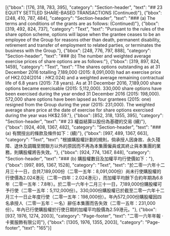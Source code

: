 [{"bbox": [176, 318, 783, 395], "category": "Section-header", "text": "## 23 EQUITY SETTLED SHARE-BASED TRANSACTIONS (Continued)"}, {"bbox": [248, 410, 787, 484], "category": "Section-header", "text": "### (a) The terms and conditions of the grants are as follows: (Continued)"}, {"bbox": [319, 492, 824, 737], "category": "Text", "text": "Pursuant to the rules of the share option scheme, options will lapse when the grantee ceases to be an employee of the Group for reasons other than death, permanent disability, retirement and transfer of employment to related parties, or terminates the business with the Group."}, {"bbox": [248, 776, 797, 888], "category": "Section-header", "text": "### (b) The number and weighted average exercise prices of share options are as follows:"}, {"bbox": [319, 897, 824, 1459], "category": "Text", "text": "The shares options outstanding as at 31 December 2016 totalling 7,189,000 (2015: 8,091,000) had an exercise price of HK$2.024 (2014: HK$2.024) and a weighted average remaining contractual life of 6.8 years (2015: 7.8 years). As at 31 December 2016, 7,189,000 share options became exercisable (2015: 5,112,000). 330,000 share options have been exercised during the year ended 31 December 2016 (2015: 198,000). 572,000 share options have been lapsed as four grantees (2015: one) resigned from the Group during the year (2015: 231,000). The weighted average share price at the date of exercise for share options exercised during the year was HK$2.59."}, {"bbox": [852, 318, 1355, 395], "category": "Section-header", "text": "## 23 權益結算以股份為基礎的交易 (續)"}, {"bbox": [924, 408, 1367, 482], "category": "Section-header", "text": "### (a) 有關授出的條款及條件如下：(續)"}, {"bbox": [997, 489, 1367, 663], "category": "Text", "text": "根據購股權計劃的規則，倘承授人因身故、永久殘障、退休及調職至關聯方以外的原因而不再為本集團僱員或其終止與本集團的業務，則購股權將告失效。"}, {"bbox": [924, 774, 1367, 848], "category": "Section-header", "text": "### (b) 購股權數目及加權平均行使價如下："}, {"bbox": [997, 895, 1367, 1528], "category": "Text", "text": "於二零一六年十二月三十一日，合共7,189,000份（二零一五年：8,091,000份）尚未行使購股權的行使價為2.024港元（二零一四年：2.024港元），而加權平均餘下合約年期為6.8年（二零一五年：7.8年）。於二零一六年十二月三十一日，7,189,000份購股權可予行使（二零一五年：5,112,000份）。330,000份購股權已於截至二零一六年十二月三十一日止年度行使（二零一五年：198,000份）。年內572,000份購股權因四名承授人（二零一五年：一名）辭任本集團而告失效（二零一五年：231,000份）。年內已行使購股權於行使日期的加權平均股價為2.59港元。"}, {"bbox": [937, 1976, 1274, 2003], "category": "Page-footer", "text": "二零一六年年報 · 卡賓服飾有限公司"}, {"bbox": [1305, 1976, 1355, 2003], "category": "Page-footer", "text": "165"}]